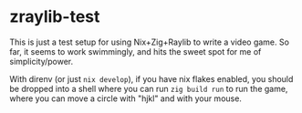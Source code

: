 # zraylib-test

This is just a test setup for using Nix+Zig+Raylib to write a video game. So far, it seems to work swimmingly, and hits the sweet spot for me of simplicity/power.

With direnv (or just `nix develop`), if you have nix flakes enabled, you should be dropped into a shell where you can run `zig build run` to run the game, where you can move a circle with "hjkl" and with your mouse.
